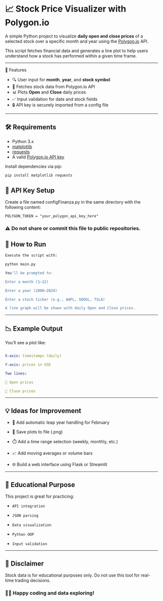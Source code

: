 # 📈 Stock Price Visualizer with Polygon.io

A simple Python project to visualize **daily open and close prices** of a selected stock over a specific month and year using the [Polygon.io](https://polygon.io/) API.

This script fetches financial data and generates a line plot to help users understand how a stock has performed within a given time frame.

---

 🧰 Features

- 🔍 User input for **month**, **year**, and **stock symbol**
- 🔗 Fetches stock data from Polygon.io API
- 📊 Plots **Open** and **Close** daily prices
- ✅ Input validation for date and stock fields
- 🔒 API key is securely imported from a config file

---

## 🛠️ Requirements

- Python 3.x
- [matplotlib](https://matplotlib.org/)
- [requests](https://pypi.org/project/requests/)
- A valid [Polygon.io API key](https://polygon.io/)

Install dependencies via pip:

```bash
pip install matplotlib requests
```

## 🔐 API Key Setup
Create a file named configFinanza.py in the same directory with the following content:

`POLYGON_TOKEN = "your_polygon_api_key_here"`

### ⚠️ Do not share or commit this file to public repositories.

## 🚀 How to Run

```bash
Execute the script with:

python main.py

You'll be prompted to:

Enter a month (1–12)

Enter a year (2000–2024)

Enter a stock ticker (e.g., AAPL, GOOGL, TSLA)

A line graph will be shown with daily Open and Close prices.
```
---

## 📉 Example Output
You’ll see a plot like:

```yaml

X-axis: timestamps (daily)

Y-axis: prices in USD

Two lines:

🔵 Open prices

🔴 Close prices
```

---

## 💡 Ideas for Improvement
- 🧠 Add automatic leap year handling for February

- 💾 Save plots to file (.png)

- ⏱️ Add a time range selection (weekly, monthly, etc.)

- 📈 Add moving averages or volume bars

- 🌐 Build a web interface using Flask or Streamlit

---

## 🧠 Educational Purpose
This project is great for practicing:

- `API integration`

- `JSON parsing`

- `Data visualization`

- `Python OOP`

- `Input validation`

---

## 📎 Disclaimer
Stock data is for educational purposes only. Do not use this tool for real-time trading decisions.

### 👨‍💻 Happy coding and data exploring!
